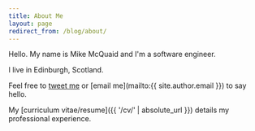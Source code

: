 ```yaml
---
title: About Me
layout: page
redirect_from: /blog/about/
---
```

Hello. My name is Mike McQuaid and I'm a software engineer.

I live in Edinburgh, Scotland.

Feel free to [tweet me](https://twitter.com/MikeMcQuaid) or [email me](mailto:{{ site.author.email }}) to say hello.

My [curriculum vitae/resume]({{ '/cv/' | absolute_url }}) details my professional experience.
